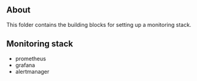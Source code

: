 ## About
This folder contains the building blocks for setting up a monitoring stack. 

## Monitoring stack
- prometheus
- grafana
- alertmanager






